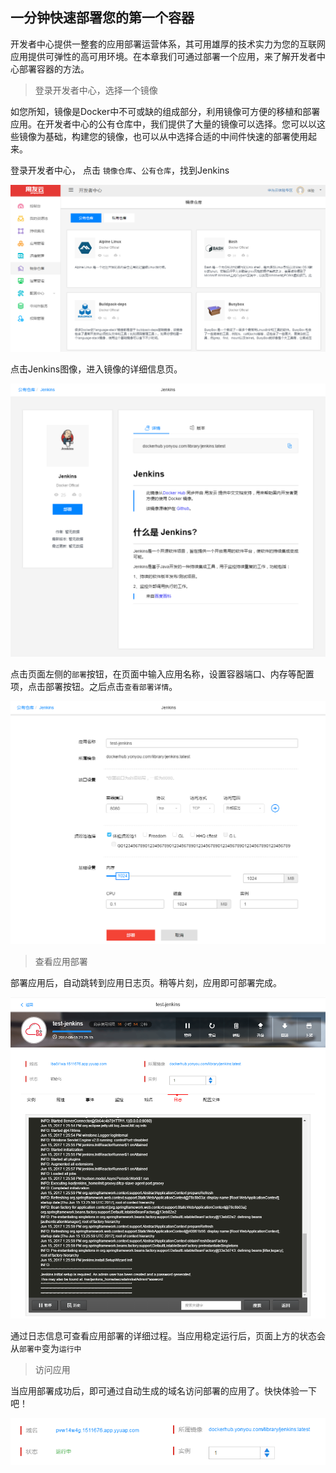 ## 一分钟快速部署您的第一个容器
开发者中心提供一整套的应用部署运营体系，其可用雄厚的技术实力为您的互联网应用提供可弹性的高可用环境。在本章我们可通过部署一个应用，来了解开发者中心部署容器的方法。
> 登录开发者中心，选择一个镜像

如您所知，镜像是Docker中不可或缺的组成部分，利用镜像可方便的移植和部署应用。在开发者中心的公有仓库中，我们提供了大量的镜像可以选择。您可以以这些镜像为基础，构建您的镜像，也可以从中选择合适的中间件快速的部署使用起来。

登录开发者中心， 点击 ```镜像仓库```、```公有仓库```，找到Jenkins

![](/articles/devops/5-/images/image011.png)

点击Jenkins图像，进入镜像的详细信息页。

![](/articles/devops/5-/images/image013.png)

点击页面左侧的```部署```按钮，在页面中输入应用名称，设置容器端口、内存等配置项，点击部署按钮。之后点击```查看部署详情```。

![](/articles/devops/5-/images/image015.png)

> 查看应用部署

部署应用后，自动跳转到应用日志页。稍等片刻，应用即可部署完成。

![](/articles/devops/5-/images/image017.png)

通过日志信息可查看应用部署的详细过程。当应用稳定运行后，页面上方的状态会从```部署中```变为```运行中```

> 访问应用

当应用部署成功后，即可通过自动生成的域名访问部署的应用了。快快体验一下吧！

![](/articles/devops/5-/images/image019.png)

